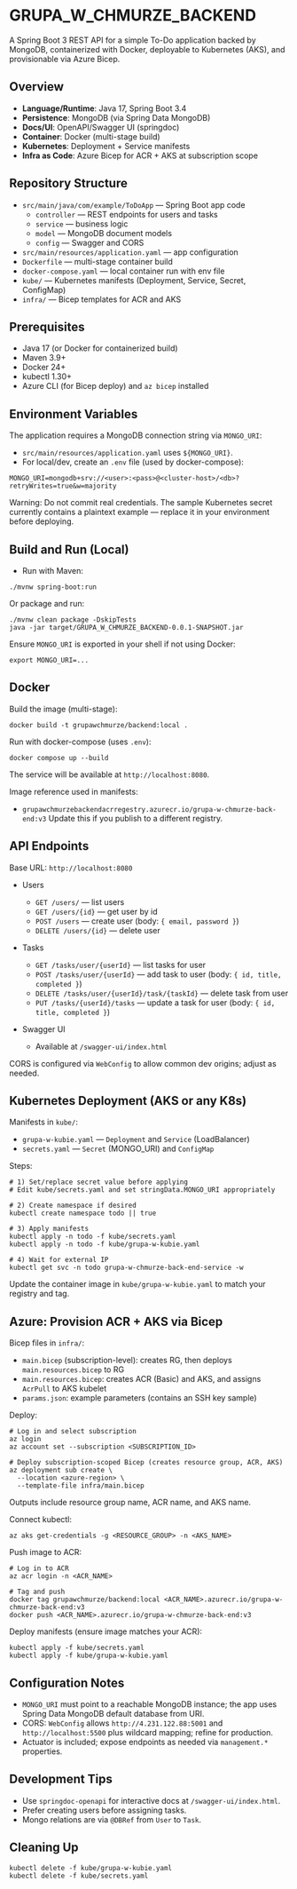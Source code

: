 # GRUPA_W_CHMURZE_BACKEND

A Spring Boot 3 REST API for a simple To-Do application backed by MongoDB, containerized with Docker, deployable to Kubernetes (AKS), and provisionable via Azure Bicep.

## Overview
- **Language/Runtime**: Java 17, Spring Boot 3.4
- **Persistence**: MongoDB (via Spring Data MongoDB)
- **Docs/UI**: OpenAPI/Swagger UI (springdoc)
- **Container**: Docker (multi-stage build)
- **Kubernetes**: Deployment + Service manifests
- **Infra as Code**: Azure Bicep for ACR + AKS at subscription scope

## Repository Structure
- `src/main/java/com/example/ToDoApp` — Spring Boot app code
  - `controller` — REST endpoints for users and tasks
  - `service` — business logic
  - `model` — MongoDB document models
  - `config` — Swagger and CORS
- `src/main/resources/application.yaml` — app configuration
- `Dockerfile` — multi-stage container build
- `docker-compose.yaml` — local container run with env file
- `kube/` — Kubernetes manifests (Deployment, Service, Secret, ConfigMap)
- `infra/` — Bicep templates for ACR and AKS

## Prerequisites
- Java 17 (or Docker for containerized build)
- Maven 3.9+
- Docker 24+
- kubectl 1.30+
- Azure CLI (for Bicep deploy) and `az bicep` installed

## Environment Variables
The application requires a MongoDB connection string via `MONGO_URI`:
- `src/main/resources/application.yaml` uses `${MONGO_URI}`.
- For local/dev, create an `.env` file (used by docker-compose):

```
MONGO_URI=mongodb+srv://<user>:<pass>@<cluster-host>/<db>?retryWrites=true&w=majority
```

Warning: Do not commit real credentials. The sample Kubernetes secret currently contains a plaintext example — replace it in your environment before deploying.

## Build and Run (Local)
- Run with Maven:
```
./mvnw spring-boot:run
```
Or package and run:
```
./mvnw clean package -DskipTests
java -jar target/GRUPA_W_CHMURZE_BACKEND-0.0.1-SNAPSHOT.jar
```
Ensure `MONGO_URI` is exported in your shell if not using Docker:
```
export MONGO_URI=...
```

## Docker
Build the image (multi-stage):
```
docker build -t grupawchmurze/backend:local .
```
Run with docker-compose (uses `.env`):
```
docker compose up --build
```
The service will be available at `http://localhost:8080`.

Image reference used in manifests:
- `grupawchmurzebackendacrregestry.azurecr.io/grupa-w-chmurze-back-end:v3`
Update this if you publish to a different registry.

## API Endpoints
Base URL: `http://localhost:8080`

- Users
  - `GET /users/` — list users
  - `GET /users/{id}` — get user by id
  - `POST /users` — create user (body: `{ email, password }`)
  - `DELETE /users/{id}` — delete user

- Tasks
  - `GET /tasks/user/{userId}` — list tasks for user
  - `POST /tasks/user/{userId}` — add task to user (body: `{ id, title, completed }`)
  - `DELETE /tasks/user/{userId}/task/{taskId}` — delete task from user
  - `PUT /tasks/{userId}/tasks` — update a task for user (body: `{ id, title, completed }`)

- Swagger UI
  - Available at `/swagger-ui/index.html`

CORS is configured via `WebConfig` to allow common dev origins; adjust as needed.

## Kubernetes Deployment (AKS or any K8s)
Manifests in `kube/`:
- `grupa-w-kubie.yaml` — `Deployment` and `Service` (LoadBalancer)
- `secrets.yaml` — `Secret` (MONGO_URI) and `ConfigMap`

Steps:
```
# 1) Set/replace secret value before applying
# Edit kube/secrets.yaml and set stringData.MONGO_URI appropriately

# 2) Create namespace if desired
kubectl create namespace todo || true

# 3) Apply manifests
kubectl apply -n todo -f kube/secrets.yaml
kubectl apply -n todo -f kube/grupa-w-kubie.yaml

# 4) Wait for external IP
kubectl get svc -n todo grupa-w-chmurze-back-end-service -w
```
Update the container image in `kube/grupa-w-kubie.yaml` to match your registry and tag.

## Azure: Provision ACR + AKS via Bicep
Bicep files in `infra/`:
- `main.bicep` (subscription-level): creates RG, then deploys `main.resources.bicep` to RG
- `main.resources.bicep`: creates ACR (Basic) and AKS, and assigns `AcrPull` to AKS kubelet
- `params.json`: example parameters (contains an SSH key sample)

Deploy:
```
# Log in and select subscription
az login
az account set --subscription <SUBSCRIPTION_ID>

# Deploy subscription-scoped Bicep (creates resource group, ACR, AKS)
az deployment sub create \
  --location <azure-region> \
  --template-file infra/main.bicep
```
Outputs include resource group name, ACR name, and AKS name.

Connect kubectl:
```
az aks get-credentials -g <RESOURCE_GROUP> -n <AKS_NAME>
```

Push image to ACR:
```
# Log in to ACR
az acr login -n <ACR_NAME>

# Tag and push
docker tag grupawchmurze/backend:local <ACR_NAME>.azurecr.io/grupa-w-chmurze-back-end:v3
docker push <ACR_NAME>.azurecr.io/grupa-w-chmurze-back-end:v3
```

Deploy manifests (ensure image matches your ACR):
```
kubectl apply -f kube/secrets.yaml
kubectl apply -f kube/grupa-w-kubie.yaml
```

## Configuration Notes
- `MONGO_URI` must point to a reachable MongoDB instance; the app uses Spring Data MongoDB default database from URI.
- CORS: `WebConfig` allows `http://4.231.122.88:5001` and `http://localhost:5500` plus wildcard mapping; refine for production.
- Actuator is included; expose endpoints as needed via `management.*` properties.

## Development Tips
- Use `springdoc-openapi` for interactive docs at `/swagger-ui/index.html`.
- Prefer creating users before assigning tasks.
- Mongo relations are via `@DBRef` from `User` to `Task`.

## Cleaning Up
```
kubectl delete -f kube/grupa-w-kubie.yaml
kubectl delete -f kube/secrets.yaml
```

